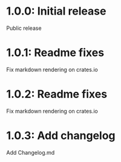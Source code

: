 # 1.0.0: Initial release

Public release

# 1.0.1: Readme fixes

Fix markdown rendering on crates.io

# 1.0.2: Readme fixes

Fix markdown rendering on crates.io

# 1.0.3: Add changelog

Add Changelog.md
